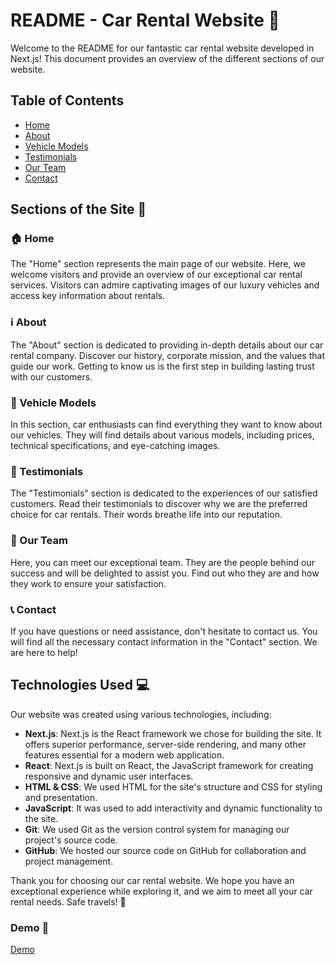 # README - Car Rental Website 🚗

Welcome to the README for our fantastic car rental website developed in Next.js! This document provides an overview of the different sections of our website.

## Table of Contents

  - [Home](#home)
  - [About](#about)
  - [Vehicle Models](#vehicle-models)
  - [Testimonials](#testimonials)
  - [Our Team](#our-team)
  - [Contact](#contact)

## Sections of the Site 📑

### 🏠 Home

The "Home" section represents the main page of our website. Here, we welcome visitors and provide an overview of our exceptional car rental services. Visitors can admire captivating images of our luxury vehicles and access key information about rentals.

### ℹ️ About

The "About" section is dedicated to providing in-depth details about our car rental company. Discover our history, corporate mission, and the values that guide our work. Getting to know us is the first step in building lasting trust with our customers.

### 🚙 Vehicle Models

In this section, car enthusiasts can find everything they want to know about our vehicles. They will find details about various models, including prices, technical specifications, and eye-catching images.

### 🌟 Testimonials

The "Testimonials" section is dedicated to the experiences of our satisfied customers. Read their testimonials to discover why we are the preferred choice for car rentals. Their words breathe life into our reputation.

### 👥 Our Team

Here, you can meet our exceptional team. They are the people behind our success and will be delighted to assist you. Find out who they are and how they work to ensure your satisfaction.

### 📞 Contact

If you have questions or need assistance, don't hesitate to contact us. You will find all the necessary contact information in the "Contact" section. We are here to help!

## Technologies Used 💻

Our website was created using various technologies, including:

- **Next.js**: Next.js is the React framework we chose for building the site. It offers superior performance, server-side rendering, and many other features essential for a modern web application.
- **React**: Next.js is built on React, the JavaScript framework for creating responsive and dynamic user interfaces.
- **HTML & CSS**: We used HTML for the site's structure and CSS for styling and presentation.
- **JavaScript**: It was used to add interactivity and dynamic functionality to the site.
- **Git**: We used Git as the version control system for managing our project's source code.
- **GitHub**: We hosted our source code on GitHub for collaboration and project management.

Thank you for choosing our car rental website. We hope you have an exceptional experience while exploring it, and we aim to meet all your car rental needs. Safe travels! 🚀

### Demo 💼

[Demo](https://car-rental-henna-six.vercel.app/)
